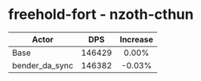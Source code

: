 # freehold-fort - nzoth-cthun
| Actor | DPS | Increase |
|---|:---:|:---:|
|Base|146429|0.00%|
|bender_da_sync|146382|-0.03%|
